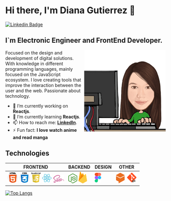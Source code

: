 # Hi there, I'm Diana Gutierrez 👋
[![Linkedin Badge](https://img.shields.io/badge/-diliguro-blue?style=flat&logo=Linkedin&logoColor=white&link=https://www.linkedin.com/in/diliguro/)](https://www.linkedin.com/in/diliguro/)

 ## I`m Electronic Engineer and FrontEnd Developer.

<img src="./img/programando.jpeg" style="max-width:30" align="right" width="256" > Focused on the design and development of digital solutions. With knowledge in different programming languages, mainly focused on the JavaScript ecosystem. I love creating tools that improve the interaction between the user and the web. Passionate about technology.

- 🔭 I’m currently working on **Reactjs**.         
- 🌱 I’m currently learning **Reactjs**.
- 📫 How to reach me: **[LinkedIn](https://www.linkedin.com/in/diliguro/)**.
- ⚡ Fun fact: **I love watch anime and read manga**         

## Technologies

**FRONTEND** | **BACKEND** | **DESIGN** | **OTHER**
------------ | ------------| -----------| ------------
<img src="./img/html-5.png" width="33"> <img src="./img/css.png" width="33"> <img src="./img/JS.png" width="30"> <img src="./img/react.svg" width="33">  <img src="./img/sass.svg" width="33"> | <img src="./img/nodejs.png" width="28"> <img src="./img/firebase.svg" width="27"> | <img src="./img/figma.svg" width="20"> | <img src="./img/dialogflow.png" width="27"> <img src="./img/git.png" width="36">

[![Top Langs](https://github-readme-stats.vercel.app/api/top-langs/?username=lizguroart&layout=compact)](https://github.com/anuraghazra/github-readme-stats)           



<!--
**lizguroart/lizguroart** is a ✨ _special_ ✨ repository because its `README.md` (this file) appears on your GitHub profile.

Here are some ideas to get you started:

- 🔭 I’m currently working on ...
- 🌱 I’m currently learning ...
- 👯 I’m looking to collaborate on ...
- 🤔 I’m looking for help with ...
- 💬 Ask me about ...
- 📫 How to reach me: ...
- 😄 Pronouns: ...
- ⚡ Fun fact: ...
-->
